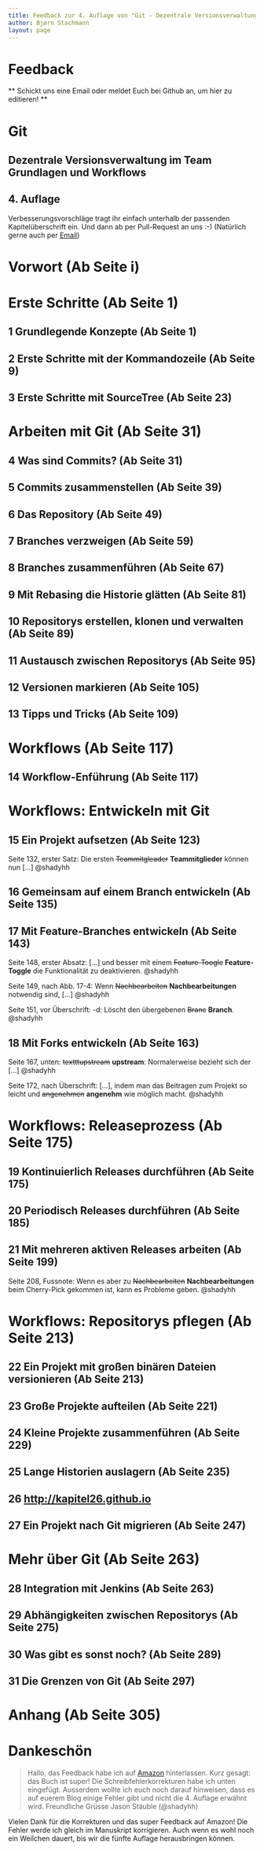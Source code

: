 ```yaml
---
title: Feedback zur 4. Auflage von "Git - Dezentrale Versionsverwaltung im Team - Grundlagen und Workflows"
author: Bjørn Stachmann
layout: page
---
```


# Feedback

** Schickt uns eine Email oder meldet Euch bei Github an, um hier zu editieren! **

# Git

## Dezentrale Versionsverwaltung im Team <br/> Grundlagen und Workflows

## 4. Auflage


Verbesserungsvorschläge tragt ihr einfach unterhalb der passenden Kapitelüberschrift ein. Und dann ab per Pull-Request an uns :-) (Natürlich gerne auch per [Email](mailto:git@etosquare.de))

# Vorwort (Ab Seite i)

# Erste Schritte (Ab Seite 1)

## 1 Grundlegende Konzepte (Ab Seite 1)

## 2 Erste Schritte mit der Kommandozeile (Ab Seite 9)

## 3 Erste Schritte mit SourceTree (Ab Seite 23)

# Arbeiten mit Git (Ab Seite 31)

## 4 Was sind Commits? (Ab Seite 31)

## 5 Commits zusammenstellen (Ab Seite 39)

## 6 Das Repository (Ab Seite 49)

## 7 Branches verzweigen (Ab Seite 59)

## 8 Branches zusammenführen (Ab Seite 67)

## 9 Mit Rebasing die Historie glätten (Ab Seite 81)

## 10 Repositorys erstellen, klonen und verwalten (Ab Seite 89)

## 11 Austausch zwischen Repositorys (Ab Seite 95)

## 12 Versionen markieren (Ab Seite 105)

## 13 Tipps und Tricks (Ab Seite 109)

# Workflows (Ab Seite 117)

## 14 Workflow-Enführung (Ab Seite 117)

# Workflows: Entwickeln mit Git

## 15 Ein Projekt aufsetzen (Ab Seite 123)
Seite 132, erster Satz: Die ersten ~~Teammitgleader~~ **Teammitglieder** können nun [...] @shadyhh

## 16 Gemeinsam auf einem Branch entwickeln (Ab Seite 135)

## 17 Mit Feature-Branches entwickeln (Ab Seite 143)
Seite 148, erster Absatz: [...] und besser mit einem ~~Feature-Toogle~~ **Feature-Toggle** die Funktionalität zu deaktivieren.  @shadyhh

Seite 149, nach Abb. 17-4: Wenn ~~Nachbearbeiten~~ **Nachbearbeitungen** notwendig sind, [...]  @shadyhh

Seite 151, vor Überschrift: -d:  Löscht den übergebenen ~~Branc~~ **Branch**.  @shadyhh

## 18 Mit Forks entwickeln (Ab Seite 163)
Seite 167, unten: ~~textttupstream~~ **upstream**: Normalerweise bezieht sich der [...] @shadyhh

Seite 172, nach Überschrift: [...], indem man das Beitragen zum Projekt so leicht und ~~angenehmen~~ **angenehm** wie möglich macht.  @shadyhh

# Workflows: Releaseprozess (Ab Seite 175)

## 19 Kontinuierlich Releases durchführen (Ab Seite 175)

## 20 Periodisch Releases durchführen (Ab Seite 185)

## 21 Mit mehreren aktiven Releases arbeiten (Ab Seite 199)
Seite 208, Fussnote: Wenn es aber zu ~~Nachbearbeiten~~ **Nachbearbeitungen** beim Cherry-Pick gekommen ist, kann es Probleme geben. @shadyhh

# Workflows: Repositorys pflegen (Ab Seite 213)

## 22 Ein Projekt mit großen binären Dateien versionieren (Ab Seite 213)

## 23 Große Projekte aufteilen (Ab Seite 221)

## 24 Kleine Projekte zusammenführen (Ab Seite 229)

## 25 Lange Historien auslagern (Ab Seite 235)

## 26 http://kapitel26.github.io

## 27 Ein Projekt nach Git migrieren (Ab Seite 247)

# Mehr über Git (Ab Seite 263)

## 28 Integration mit Jenkins (Ab Seite 263)

## 29 Abhängigkeiten zwischen Repositorys (Ab Seite 275)

## 30 Was gibt es sonst noch? (Ab Seite 289)

## 31 Die Grenzen von Git (Ab Seite 297)

# Anhang (Ab Seite 305)

# Dankeschön

> Hallo, 
> das Feedback habe ich auf [Amazon](https://www.amazon.de/review/R1OAOQUVLGUKKT/ref=cm_cr_dp_title?ie=UTF8&ASIN=3864904528&channel=detail-glance&nodeID=299956&store=books) hinterlassen. Kurz gesagt: das Buch ist super!
> Die Schreibfehlerkorrekturen habe ich unten eingefügt. Ausserdem wollte ich euch noch darauf hinweisen, dass es auf euerem Blog einige Fehler gibt und nicht die 4. Auflage erwähnt wird. 
> Freundliche Grüsse
> Jason Stäuble (@shadyhh)

Vielen Dank für die Korrekturen und das super Feedback auf Amazon! Die Fehler werde ich gleich im  Manuskript korrigieren. Auch wenn es wohl noch ein Weilchen dauert, bis wir die fünfte Auflage herausbringen können.
